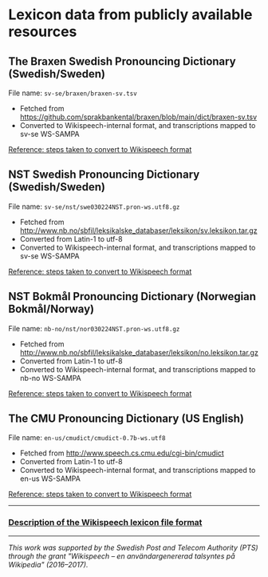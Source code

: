 # Lexicon data from publicly available resources

## The Braxen Swedish Pronouncing Dictionary (Swedish/Sweden)

File name: `sv-se/braxen/braxen-sv.tsv`

 * Fetched from https://github.com/sprakbankental/braxen/blob/main/dict/braxen-sv.tsv
 * Converted to Wikispeech-internal format, and transcriptions mapped to sv-se WS-SAMPA

[Reference: steps taken to convert to Wikispeech format](https://github.com/stts-se/wikispeech-lexdata/blob/master/sv-se/braxen/README.md)


## NST Swedish Pronouncing Dictionary (Swedish/Sweden)

File name: `sv-se/nst/swe030224NST.pron-ws.utf8.gz`

 * Fetched from http://www.nb.no/sbfil/leksikalske_databaser/leksikon/sv.leksikon.tar.gz
 * Converted from Latin-1 to utf-8
 * Converted to Wikispeech-internal format, and transcriptions mapped to sv-se WS-SAMPA
 
[Reference: steps taken to convert to Wikispeech format](https://github.com/stts-se/wikispeech-lexdata/blob/master/sv-se/nst/README.md)


## NST Bokmål Pronouncing Dictionary (Norwegian Bokmål/Norway)

File name: `nb-no/nst/nor030224NST.pron-ws.utf8.gz`

 * Fetched from http://www.nb.no/sbfil/leksikalske_databaser/leksikon/no.leksikon.tar.gz
 * Converted from Latin-1 to utf-8
 * Converted to Wikispeech-internal format, and transcriptions mapped to nb-no WS-SAMPA

[Reference: steps taken to convert to Wikispeech format](https://github.com/stts-se/wikispeech-lexdata/blob/master/nb-no/nst/README.md)


## The CMU Pronouncing Dictionary (US English)

File name: `en-us/cmudict/cmudict-0.7b-ws.utf8`

 * Fetched from http://www.speech.cs.cmu.edu/cgi-bin/cmudict
 * Converted from Latin-1 to utf-8
 * Converted to Wikispeech-internal format, and transcriptions mapped to en-us WS-SAMPA

[Reference: steps taken to convert to Wikispeech format](https://github.com/stts-se/wikispeech-lexdata/blob/master/en-us/cmudict/README.md)


---

### [Description of the Wikispeech lexicon file format](https://godoc.org/github.com/stts-se/pronlex/line)


---

_This work was supported by the Swedish Post and Telecom Authority (PTS) through the grant "Wikispeech – en användargenererad talsyntes på Wikipedia" (2016–2017)._

